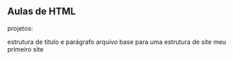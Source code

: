 ## Aulas de HTML 

projetos:

estrutura de título e parágrafo
arquivo base para uma estrutura de site
meu primeiro site
